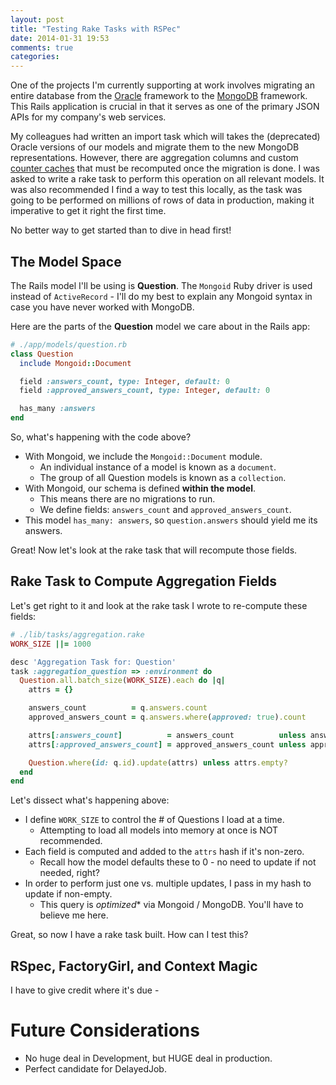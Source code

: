 ```yaml
---
layout: post
title: "Testing Rake Tasks with RSPec"
date: 2014-01-31 19:53
comments: true
categories: 
---
```


One of the projects I'm currently supporting at work involves migrating an entire database from the [Oracle](http://www.oracle.com/index.html) framework to the [MongoDB](http://www.mongodb.org/) framework. This Rails application is crucial in that it serves as one of the primary JSON APIs for my company's web services.

My colleagues had written an import task which will takes the (deprecated) Oracle versions of our models and migrate them to the new MongoDB representations. However, there are aggregation columns and custom [counter caches](http://railscasts.com/episodes/23-counter-cache-column) that must be recomputed once the migration is done. I was asked to write a rake task to perform this operation on all relevant models. It was also recommended I find a way to test this locally, as the task was going to be performed on millions of rows of data in production, making it imperative to get it right the first time.

No better way to get started than to dive in head first!

## The Model Space

The Rails model I'll be using is **Question**. The `Mongoid` Ruby driver is used instead of `ActiveRecord` - I'll do my best to explain any Mongoid syntax in case you have never worked with MongoDB.

Here are the parts of the **Question** model we care about in the Rails app:

```ruby
# ./app/models/question.rb
class Question
  include Mongoid::Document

  field :answers_count, type: Integer, default: 0
  field :approved_answers_count, type: Integer, default: 0

  has_many :answers
end
```

So, what's happening with the code above?

- With Mongoid, we include the `Mongoid::Document` module.
	- An individual instance of a model is known as a `document`.
	- The group of all Question models is known as a `collection`.
- With Mongoid, our schema is defined **within the model**.
	- This means there are no migrations to run.
	- We define fields: `answers_count` and `approved_answers_count`.
- This model `has_many: answers`, so `question.answers` should yield me its answers.

Great! Now let's look at the rake task that will recompute those fields.

## Rake Task to Compute Aggregation Fields

Let's get right to it and look at the rake task I wrote to re-compute these fields:

```ruby
# ./lib/tasks/aggregation.rake
WORK_SIZE ||= 1000

desc 'Aggregation Task for: Question'
task :aggregation_question => :environment do
  Question.all.batch_size(WORK_SIZE).each do |q|
    attrs = {}

    answers_count          = q.answers.count
    approved_answers_count = q.answers.where(approved: true).count

    attrs[:answers_count]          = answers_count          unless answers_count.zero?
    attrs[:approved_answers_count] = approved_answers_count unless approved_answers_count.zero?

    Question.where(id: q.id).update(attrs) unless attrs.empty?
  end
end
```

Let's dissect what's happening above:

- I define `WORK_SIZE` to control the # of Questions I load at a time.
	- Attempting to load all models into memory at once is NOT recommended.
- Each field is computed and added to the `attrs` hash if it's non-zero.
	- Recall how the model defaults these to 0 - no need to update if not needed, right?
- In order to perform just one vs. multiple updates, I pass in my hash to update if non-empty.
	- This query is *optimized** via Mongoid / MongoDB. You'll have to believe me here.

Great, so now I have a rake task built. How can I test this?

## RSpec, FactoryGirl, and Context Magic

I have to give credit where it's due - 

# Future Considerations

- No huge deal in Development, but HUGE deal in production.
- Perfect candidate for DelayedJob.